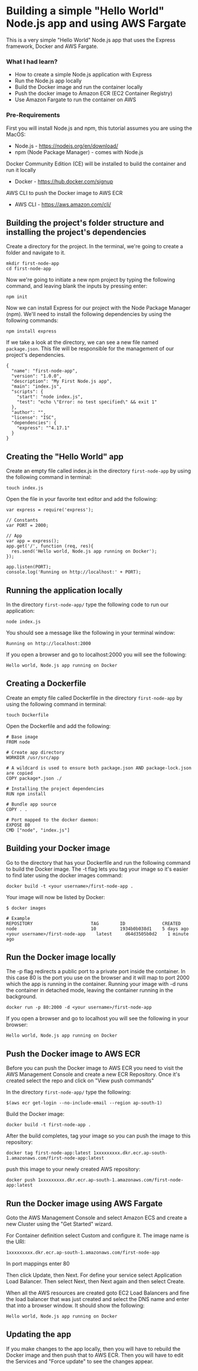 # Building a simple "Hello World" Node.js app and using AWS Fargate

This is a very simple "Hello World" Node.js app that uses the Express framework, Docker and AWS Fargate.

### What I had learn?
- How to create a simple Node.js application with Express
- Run the Node.js app locally
- Build the Docker image and run the container locally
- Push the docker image to Amazon ECR (EC2 Container Registry)
- Use Amazon Fargate to run the container on AWS

### Pre-Requirements
First you will install Node.js and npm, this tutorial assumes you are using the MacOS:
- Node.js - https://nodejs.org/en/download/
- npm (Node Package Manager) - comes with Node.js

Docker Community Edition (CE) will be installed to build the container and run it locally
- Docker - https://hub.docker.com/signup

AWS CLI to push the Docker image to AWS ECR
- AWS CLI - https://aws.amazon.com/cli/
 
## Building the project's folder structure and installing the project's dependencies

Create a directory for the project. In the terminal, we're going to create a folder and navigate to it.
```
mkdir first-node-app
cd first-node-app
```

Now we're going to initiate a new npm project by typing the following command, and leaving blank the inputs by pressing enter:
```
npm init
```

Now we can install Express for our project with the Node Package Manager (npm). We'll need to install the following dependencies by using the following commands:
```
npm install express
```

If we take a look at the directory, we can see a new file named `package.json`. This file will be responsible for the management of our project's dependencies.
```
{
  "name": "first-node-app",
  "version": "1.0.0",
  "description": "My First Node.js app",
  "main": "index.js",
  "scripts": {
    "start": "node index.js",
    "test": "echo \"Error: no test specified\" && exit 1"
  },
  "author": "",
  "license": "ISC",
  "dependencies": {
    "express": "^4.17.1"
  }
}
```

## Creating the "Hello World" app
Create an empty file called index.js in the directory `first-node-app` by using the following command in terminal:
```
touch index.js
```

Open the file in your favorite text editor and add the following:

```
var express = require('express');

// Constants
var PORT = 2000;

// App
var app = express();
app.get('/', function (req, res){
  res.send('Hello world, Node.js app running on Docker');
});

app.listen(PORT);
console.log('Running on http://localhost:' + PORT);
```

## Running the application locally
In the directory `first-node-app/` type the following code to run our application:
```
node index.js
```
You should see a message like the following in your terminal window:

`Running on http://localhost:2000`

If you open a browser and go to localhost:2000 you will see the following: 

`Hello world, Node.js app running on Docker`

## Creating a Dockerfile
Create an empty file called Dockerfile in the directory `first-node-app` by using the following command in terminal:
```
touch Dockerfile
```

Open the Dockerfile and add the following:
```
# Base image
FROM node

# Create app directory
WORKDIR /usr/src/app

# A wildcard is used to ensure both package.json AND package-lock.json are copied
COPY package*.json ./

# Installing the project dependencies
RUN npm install

# Bundle app source
COPY . .

# Port mapped to the docker daemon:
EXPOSE 80
CMD ["node", "index.js"]
```
## Building your Docker image
Go to the directory that has your Dockerfile and run the following command to build the Docker image. The -t flag lets you tag your image so it's easier to find later using the docker images command:

```
docker build -t <your username>/first-node-app .
```
Your image will now be listed by Docker:
```
$ docker images

# Example
REPOSITORY                      TAG        ID              CREATED
node                            10         1934b0b038d1    5 days ago
<your username>/first-node-app    latest     d64d3505b0d2    1 minute ago
```
## Run the Docker image locally
The -p flag redirects a public port to a private port inside the container. In this case 80 is the port you use on the browser and it will map to port 2000 which the app is running in the container. Running your image with -d runs the container in detached mode, leaving the container running in the background.

```
docker run -p 80:2000 -d <your username>/first-node-app
```

If you open a browser and go to localhost you will see the following in your browser: 

`Hello world, Node.js app running on Docker`


## Push the Docker image to AWS ECR
Before you can push the Docker image to AWS ECR you need to visit the AWS Management Console and create a new ECR Repository. Once it's created select the repo and click on "View push commands"

In the directory `first-node-app/` type the following:
```
$(aws ecr get-login --no-include-email --region ap-south-1)
```

Build the Docker image:
```
docker build -t first-node-app .
```

After the build completes, tag your image so you can push the image to this repository:
```
docker tag first-node-app:latest 1xxxxxxxxx.dkr.ecr.ap-south-1.amazonaws.com/first-node-app:latest
```
push this image to your newly created AWS repository:
```
docker push 1xxxxxxxxx.dkr.ecr.ap-south-1.amazonaws.com/first-node-app:latest
```
## Run the Docker image using AWS Fargate
Goto the AWS Management Console and select Amazon ECS and create a new Cluster using the "Get Started" wizard.

For Container definition select Custom and configure it. The image name is the URI:
```
1xxxxxxxxx.dkr.ecr.ap-south-1.amazonaws.com/first-node-app
```
In port mappings enter 80

Then click Update, then Next. For define your service select Application Load Balancer. Then select Next, then Next again and then select Create.

When all the AWS resources are created goto EC2 Load Balancers and fine the load balancer that was just created and select the DNS name and enter that into a browser window. It should show the following:

`
Hello world, Node.js app running on Docker
`

## Updating the app
If you make changes to the app locally, then you will have to rebuild the Docker image and then push that to AWS ECR. Then you will have to edit the Services and "Force update" to see the changes appear.